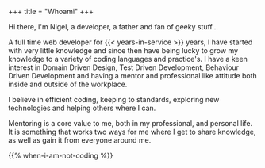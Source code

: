 +++
title = "Whoami"
+++

Hi there, I'm Nigel, a developer, a father and fan of geeky stuff...

A full time web developer for {{< years-in-service >}} years, I have started with very little knowledge and since then have being lucky to grow my knowledge to a variety of coding languages and practice's. I have a keen interest in Domain Driven Design, Test Driven Development, Behaviour Driven Development and having a mentor and professional like attitude both inside and outside of the workplace.

I believe in efficient coding, keeping to standards, exploring new technologies and helping others where I can.

Mentoring is a core value to me, both in my professional, and personal life. It is something that works two ways for me where I get to share knowledge, as well as gain it from everyone around me.

{{% when-i-am-not-coding %}}
